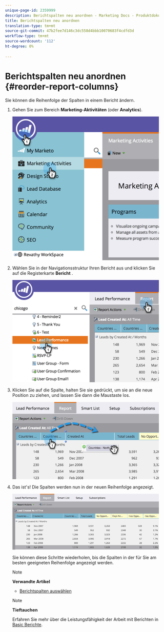 ```yaml
---
unique-page-id: 2359999
description: Berichtspalten neu anordnen - Marketing Docs - Produktdokumentation
title: Berichtspalten neu anordnen
translation-type: tm+mt
source-git-commit: 47b2fee7d146c3dc558d4bbb10070683f4cdfd3d
workflow-type: tm+mt
source-wordcount: '112'
ht-degree: 0%

---
```



# Berichtspalten neu anordnen {#reorder-report-columns}

Sie können die Reihenfolge der Spalten in einem Bericht ändern.

1. Gehen Sie zum Bereich **Marketing-Aktivitäten** (oder **Analytics**).

   ![](assets/image2014-9-16-10-3a50-3a27.png)

1. Wählen Sie in der Navigationsstruktur Ihren Bericht aus und klicken Sie auf die Registerkarte **Bericht** .

   ![](assets/image2014-9-16-10-3a50-3a31.png)

1. Klicken Sie auf die Spalte, halten Sie sie gedrückt, um sie an die neue Position zu ziehen, und lassen Sie dann die Maustaste los.

   ![](assets/image2014-9-16-10-3a50-3a34.png)

1. Das ist&#39;s! Die Spalten werden nun in der neuen Reihenfolge angezeigt.

   ![](assets/image2014-9-16-10-3a50-3a37.png)

   Sie können diese Schritte wiederholen, bis die Spalten in der für Sie am besten geeigneten Reihenfolge angezeigt werden.

   >[!NOTE]
   >
   >**Verwandte Artikel**
   >
   >    
   >    
   >    * [Berichtspalten auswählen](select-report-columns.md)


   >[!NOTE]
   >
   >**Tieftauchen**
   >
   >
   >Erfahren Sie mehr über die Leistungsfähigkeit der Arbeit mit Berichten in [Basic Berichte](http://docs.marketo.com/display/docs/basic+reporting).

